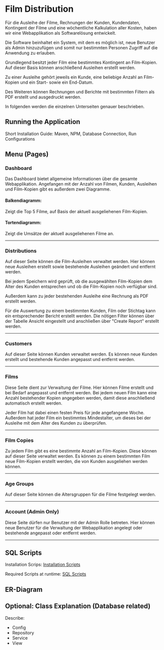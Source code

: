# Film Distribution

Für die Ausleihe der Filme, Rechnungen der Kunden, Kundendaten, Kontingent der Filme und eine wöchentliche Kalkulation
aller Kosten, haben wir eine Webapplikation als Softwarelösung entwickelt.

Die Software beinhaltet ein System, mit dem es möglich ist, neue Benutzer als Admin hinzuzufügen und somit nur
bestimmten Personen Zugriff auf die Anwendung zu erlauben.

Grundlegend besitzt jeder Film eine bestimmtes Kontingent an Film-Kopien.
Auf dieser Basis können anschließend Ausleihen erstellt werden.

Zu einer Ausleihe gehört jeweils ein Kunde, eine beliebige Anzahl an Film-Kopien und
ein Start- sowie ein End-Datum.

Des Weiteren können Rechnungen und Berichte mit bestimmten Filtern als PDF erstellt und ausgedruckt werden.

In folgenden werden die einzelnen Unterseiten genauer beschrieben.


## Running the Application

Short Installation Guide: Maven, NPM, Database Connection, Run Configurations

## Menu (Pages)

### Dashboard

Das Dashboard bietet allgemeine Informationen über die gesamte Webapplikation.
Angefangen mit der Anzahl von Filmen, Kunden, Ausleihen und Film-Kopien gibt es außerdem zwei Diagramme.

#### Balkendiagramm:

Zeigt die Top 5 Filme, auf Basis der aktuell ausgeliehenen Film-Kopien.

#### Tortendiagramm:

Zeigt die Umsätze der aktuell ausgeliehenen Filme an.

___
### Distributions

Auf dieser Seite können die Film-Ausleihen verwaltet werden.
Hier können neue Ausleihen erstellt sowie bestehende Ausleihen geändert und entfernt werden.

Bei jedem Speichern wird geprüft, ob die ausgewählten Film-Kopien dem Alter des Kunden entsprechen
und ob die Film-Kopien noch verfügbar sind.

Außerdem kann zu jeder bestehenden Ausleihe eine Rechnung als PDF erstellt werden.

Für die Auswertung zu einem bestimmten Kunden, Film oder Stichtag kann ein entsprechender Bericht erstellt werden.
Die nötigen Filter können über der Tabelle Ansicht eingestellt und anschließen über "Create Report" erstellt werden.

___
### Customers

Auf dieser Seite können Kunden verwaltet werden.
Es können neue Kunden erstellt und bestehende Kunden angepasst und entfernt werden.

___
### Films

Diese Seite dient zur Verwaltung der Filme. Hier können Filme erstellt und bei Bedarf angepasst und entfernt werden.
Bei jedem neuen Film kann eine Anzahl bestehender Kopien angegeben werden, damit diese anschließend automatisch erstellt
werden.

Jeder Film hat dabei einen festen Preis für jede angefangene Woche.
Außerdem hat jeder Film ein bestimmtes Mindestalter, um dieses bei der Ausleihe mit dem Alter des Kunden zu überprüfen.

___
### Film Copies

Zu jedem Film gibt es eine bestimmte Anzahl an Film-Kopien. Diese können auf dieser Seite verwaltet werden.
Es können zu einem bestimmten Film neue Film-Kopien erstellt werden, die von Kunden ausgeliehen werden können.

___
### Age Groups

Auf dieser Seite können die Altersgruppen für die Filme festgelegt werden.

___
### Account (Admin Only)

Diese Seite dürfen nur Benutzer mit der Admin Rolle betreten.
Hier können neue Benutzer für die Verwaltung der Webapplikation angelegt oder bestehende angepasst oder entfernt werden.

___
## SQL Scripts

Installation Scrips: [Installation Scripts](./doc/sql_installation.md)

Required Scripts at runtime: [SQL Scripts](./doc/sql.md)

## ER-Diagram

## Optional: Class Explanation (Database related)

Describe:

* Config
* Repository
* Service
* View



